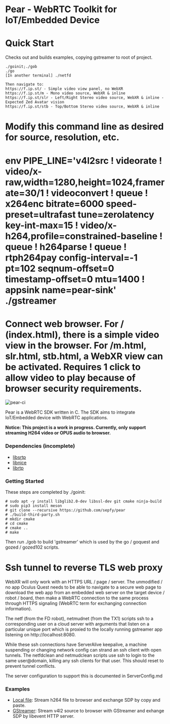 # Pear - WebRTC Toolkit for IoT/Embedded Device

# Quick Start

Checks out and builds examples, copying gstreamer to root of project.
```
./goinit;./gob
./go
[In another terminal] ./netfd

Then navigate to:
https://f.ip.st/ - Simple video view panel, no WebXR
https://f.ip.st/m - Mono video source, WebXR & inline
https://f.ip.st/slr - Left/Right Stereo video source, WebXR & inline - Expected Zed Avatar vision
https://f.ip.st/stb - Top/Bottom Stereo video source, WebXR & inline
```

# Modify this command line as desired for source, resolution, etc.
# env PIPE_LINE='v4l2src ! videorate ! video/x-raw,width=1280,height=1024,framerate=30/1 ! videoconvert ! queue ! x264enc bitrate=6000 speed-preset=ultrafast tune=zerolatency key-int-max=15 ! video/x-h264,profile=constrained-baseline ! queue ! h264parse ! queue ! rtph264pay config-interval=-1 pt=102 seqnum-offset=0 timestamp-offset=0 mtu=1400 ! appsink name=pear-sink' ./gstreamer

# Connect web browser.  For / (index.html), there is a simple video view in the browser.  For /m.html, slr.html, stb.html, a WebXR view can be activated.  Requires 1 click to allow video to play because of browser security requirements.


![pear-ci](https://github.com/sepfy/pear/actions/workflows/pear-ci.yml/badge.svg)

Pear is a WebRTC SDK written in C. The SDK aims to integrate IoT/Embedded device with WebRTC applications.

<b>Notice: This project is a work in progress. Currently, only support streaming H264 video or OPUS audio to browser.</b>

### Dependencies (incomplete)

* [libsrtp](https://github.com/cisco/libsrtp)
* [libnice](https://github.com/libnice/libnice)
* [librtp](https://github.com/ireader/media-server)


### Getting Started
These steps are completed by ./goinit:

```
# sudo apt -y install libglib2.0-dev libssl-dev git cmake ninja-build
# sudo pip3 install meson
# git clone --recursive https://github.com/sepfy/pear
# ./build-third-party.sh
# mkdir cmake
# cd cmake
# cmake ..
# make
```

Then run ./gob to build 'gstreamer' which is used by the go / goquest and gozed / gozed102 scripts.

# Ssh tunnel to reverse TLS web proxy
WebXR will only work with an HTTPS URL / page / server.  The unmodified / no app Oculus Quest needs to be able to navigate to a secure web page to download the web app from an embedded web server on the target
device / robot / board, then make a WebRTC connection to the same process through HTTPS signaling (WebRTC term for exchanging connection information).

The netf (from the FD robot), netmudnet (from the TX1) scripts ssh to a corresponding user on a cloud server with arguments that listen on a particular
unique port which is proxied to the locally running gstreamer app listening on http://localhost:8080.

While these ssh connections have ServerAlive keepalive,
a machine suspending or changing network config can strand an ssh client with open tunnels.  The netfdclean and netmudclean scripts use ssh to login to the same user@domain,
killing any ssh clients for that user.  This should reset to prevent tunnel conflicts.

The server configuration to support this is documented in ServerConfig.md

### Examples
- [Local file](https://github.com/sepfy/pear/tree/main/examples/local_file): Stream h264 file to browser and exchange SDP by copy and paste.
- [GStreamer](https://github.com/sepfy/pear/tree/main/examples/gstreamer): Stream v4l2 source to browser with GStreamer and exhange SDP by libevent HTTP server.
